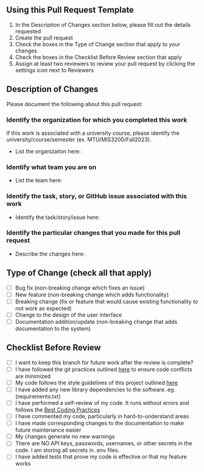 ## Using this Pull Request Template
1. In the Description of Changes section below, please fill out the details requested
2. Create the pull request
3. Check the boxes in the Type of Change section that apply to your changes
4. Check the boxes in the Checklist Before Review section that apply
5. Assign at least two reviewers to review your pull request by clicking the settings icon next to Reviewers

## Description of Changes
Please document the following about this pull request:

### Identify the organization for which you completed this work
If this work is associated with a university course, please identify the university/course/semester (ex. MTU/MIS3200/Fall2023).
* List the organizaiton here: 

### Identify what team you are on
* List the team here:

### Identify the task, story, or GitHub issue associated with this work
* Identify the task/story/issue here:

### Identify the particular changes that you made for this pull request
* Describe the changes here: 

## Type of Change (check all that apply)
- [ ] Bug fix (non-breaking change which fixes an issue)
- [ ] New feature (non-breaking change which adds functionality)
- [ ] Breaking change (fix or feature that would cause existing functionality to not work as expected)
- [ ] Change to the design of the user interface
- [ ] Documentation addition/update (non-breaking change that adds documentation to the system)

## Checklist Before Review
- [ ] I want to keep this branch for future work after the review is complete?
- [ ] I have followed the git practices outlined [here](guides/GitPractices.md) to ensure code conflicts are minimized
- [ ] My code follows the style guidelines of this project outlined [here](documentation/design/style_guide.md)
- [ ] I have added any new library dependencies to the software. eg.(requirements.txt)
- [ ] I have performed a self-review of my code. It runs without errors and follows the [Best Coding Practices](guides/BestCodingPractices.md)
- [ ] I have commented my code, particularly in hard-to-understand areas
- [ ] I have made corresponding changes to the documentation to make future maintenance easier
- [ ] My changes generate no new warnings
- [ ] There are NO API keys, passwords, usernames, or other secrets in the code. I am storing all secrets in .env files.
- [ ] I have added tests that prove my code is effective or that my feature works
